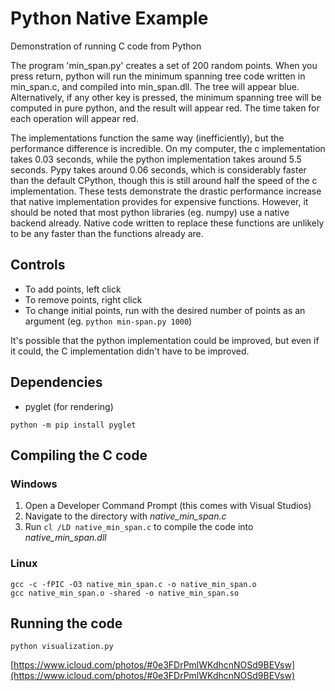 Python Native Example
=====================

Demonstration of running C code from Python

The program 'min_span.py' creates a set of 200 random points. When you press return, python will run the minimum spanning tree code written in min_span.c, and compiled into min_span.dll. The tree will appear blue. Alternatively, if any other key is pressed, the minimum spanning tree will be computed in pure python, and the result will appear red. The time taken for each operation will appear red.

The implementations function the same way (inefficiently), but the performance difference is incredible. On my computer, the c implementation takes 0.03 seconds, while the python implementation takes around 5.5 seconds. Pypy takes around 0.06 seconds, which is considerably faster than the default CPython, though this is still around half the speed of the c implementation. These tests demonstrate the drastic performance increase that native implementation provides for expensive functions. However, it should be noted that most python libraries (eg. numpy) use a native backend already. Native code written to replace these functions are unlikely to be any faster than the functions already are.

Controls
--------

* To add points, left click
* To remove points, right click
* To change initial points, run with the desired number of points as an argument (eg. `python min-span.py 1000`)

It's possible that the python implementation could
be improved, but even if it could, the C
implementation didn't have to be improved.

Dependencies
------------

* pyglet (for rendering)

`python -m pip install pyglet`

Compiling the C code
--------------------

### Windows

1. Open a Developer Command Prompt (this comes with Visual Studios)
2. Navigate to the directory with *native_min_span.c*
3. Run `cl /LD native_min_span.c` to compile the code into *native_min_span.dll*

### Linux

```
gcc -c -fPIC -O3 native_min_span.c -o native_min_span.o
gcc native_min_span.o -shared -o native_min_span.so
```

Running the code
----------------

`python visualization.py`

[https://www.icloud.com/photos/#0e3FDrPmlWKdhcnNOSd9BEVsw](https://www.icloud.com/photos/#0e3FDrPmlWKdhcnNOSd9BEVsw)